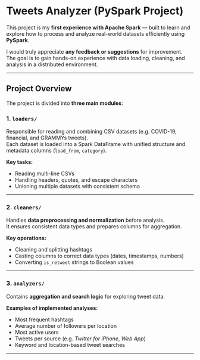 # Tweets Analyzer (PySpark Project)

This project is my **first experience with Apache Spark** — built to learn and explore how to process and analyze real-world datasets efficiently using **PySpark**.

I would truly appreciate **any feedback or suggestions** for improvement.  
The goal is to gain hands-on experience with data loading, cleaning, and analysis in a distributed environment.

---

## Project Overview

The project is divided into **three main modules**:

### 1. `loaders/`
Responsible for reading and combining CSV datasets (e.g. COVID-19, financial, and GRAMMYs tweets).  
Each dataset is loaded into a Spark DataFrame with unified structure and metadata columns (`load_from`, `category`).

**Key tasks:**
- Reading multi-line CSVs
- Handling headers, quotes, and escape characters
- Unioning multiple datasets with consistent schema

---

### 2. `cleaners/`
Handles **data preprocessing and normalization** before analysis.  
It ensures consistent data types and prepares columns for aggregation.

**Key operations:**
- Cleaning and splitting hashtags
- Casting columns to correct data types (dates, timestamps, numbers)
- Converting `is_retweet` strings to Boolean values

---

### 3. `analyzers/`
Contains **aggregation and search logic** for exploring tweet data.

**Examples of implemented analyses:**
- Most frequent hashtags   
- Average number of followers per location  
- Most active users  
- Tweets per source (e.g. *Twitter for iPhone*, *Web App*)  
- Keyword and location-based tweet searches

---



